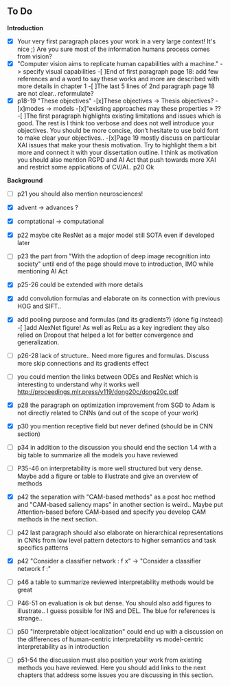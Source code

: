## To Do

**Introduction**
- [x] Your very first paragraph places your work in a very large context! It's nice ;) Are you sure most of the information humans process comes from vision?
-[x] "Computer vision aims to replicate human capabilities with a machine." -> specify visual capabilities
-[ ]End of first paragraph page 18: add few references and a word to say these works and more are described with more details in chapter 1
-[ ]The last 5 lines of 2nd paragraph page 18 are not clear.. reformulate?
-[x] p18-19 "These objectives"
-[x]These objectives -> Thesis objectives?
-[x]modes -> models
-[x]"existing approaches may these properties » ??
-[ ]The first paragraph highlights existing limitations and issues which is good. The rest is I think too verbose and does not well introduce your objectives. You should be more concise, don’t hesitate to use bold font to make clear your objectives..
-[x]Page 19 mostly discuss on particular XAI issues that make your thesis motivation. Try to highlight them a bit more and connect it with your dissertation outline. I think as motivation you should also mention RGPD and AI Act that push towards more XAI and restrict some applications of CV/AI..
p20 Ok

**Background**


-[ ] p21 you should also mention neurosciences!
-[x] advent -> advances ?
-[x] comptational -> computational 
-[x] p22 maybe cite ResNet as a major model still SOTA even if developed later
-[ ] p23 the part from "With the adoption of deep image recognition into society" until end of the page should move to introduction, IMO while mentioning AI Act 
-[x] p25-26 could be extended with more details
-[x] add convolution formulas and elaborate on its connection with previous HOG and SIFT..
-[x] add pooling purpose and formulas (and its gradients?) (done fig instead)
-[ ]add AlexNet figure! As well as ReLu as a key ingredient they also relied on Dropout that helped a lot for better convergence and generalization.
-[ ] p26-28 lack of structure.. Need more figures and formulas. Discuss more skip connections and its gradients effect
-[ ] you could mention the links between ODEs and ResNet which is interesting to understand why it works well http://proceedings.mlr.press/v119/dong20c/dong20c.pdf
-[x] p28 the paragraph on optimization improvement from SGD to Adam is not directly related to CNNs (and out of the scope of your work)
-[x] p30 you mention receptive field but never defined (should be in CNN section)
-[ ] p34 in addition to the discussion you should end the section 1.4 with a big table to summarize all the models you have reviewed
-[ ] P35-46 on interpretability is more well structured but very dense. Maybe add a figure or table to illustrate and give an overview of methods
-[x] p42 the separation with "CAM-based methods" as a post hoc method and "CAM-based saliency maps" in another section is weird.. Maybe put Attention-based before CAM-based and specify you develop CAM methods in the next section. 
-[ ] p42 last paragraph should also elaborate on hierarchical representations in CNNs from low level pattern detectors to higher semantics and task specifics patterns
-[x] p42 "Consider a classifier network : f x" -> "Consider a classifier network f :" 
-[ ] p46 a table to summarize reviewed interpretability methods would be great 
-[ ] P46-51 on evaluation is ok but dense. You should also add figures to illustrate.. I guess possible for INS and DEL. The blue for references is strange.. 
-[ ] p50 "Interpretable object localization" could end up with a discussion on the differences of human-centric interpretability vs model-centric interpretability as in introduction 
-[ ] p51-54 the discussion must also position your work from existing methods you have reviewed. Here you should add links to the next chapters that address some issues you are discussing in this section.


